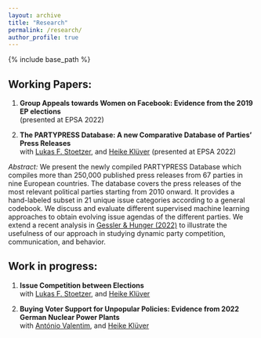 ```yaml
---
layout: archive
title: "Research"
permalink: /research/
author_profile: true
---
```


{% include base_path %}

## Working Papers:

1. **Group Appeals towards Women on Facebook: Evidence from the 2019 EP elections**<br>(presented at EPSA 2022)

2. **The PARTYPRESS Database: A new Comparative Database of Parties’ Press Releases**<br>with [Lukas F. Stoetzer](http://lukas-stoetzer.org/), and [Heike Klüver](http://heike-kluever.com/) (presented at EPSA 2022)

*Abstract:* We present the newly compiled PARTYPRESS Database which compiles more than 250,000 published press releases from 67 parties in nine European countries. The database covers the press releases of the most relevant political parties starting from 2010 onward. It provides a hand-labeled subset in 21 unique issue categories according to a general codebook. We discuss and evaluate different supervised machine learning approaches to obtain evolving issue agendas of the different parties. We extend a recent analysis in [Gessler & Hunger (2022)](https://doi.org/10.1017/psrm.2021.64) to illustrate the usefulness of our approach in studying dynamic party competition, communication, and behavior.

## Work in progress:


1. **Issue Competition between Elections**<br>with [Lukas F. Stoetzer](http://lukas-stoetzer.org/), and [Heike Klüver](http://heike-kluever.com/)


1. **Buying Voter Support for Unpopular Policies: Evidence from 2022 German Nuclear Power Plants**<br>with [António Valentim](https://antoniovalentim.github.io/), and [Heike Klüver](http://heike-kluever.com/)